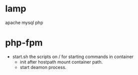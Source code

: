 # lamp
apache mysql php

# php-fpm
- start.sh the scripts on / for starting commands  in container
  - init after hostpath mount container path.
  - start deamon process.

